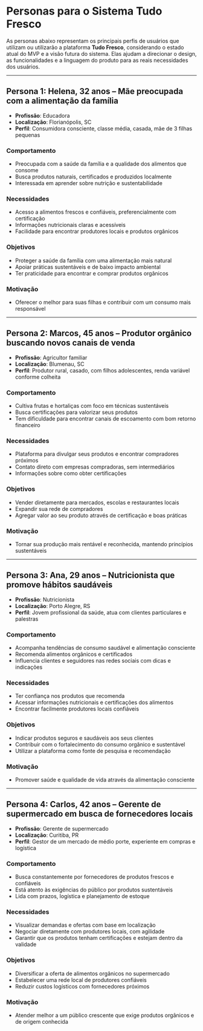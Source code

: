# Personas para o Sistema **Tudo Fresco**

As personas abaixo representam os principais perfis de usuários que utilizam ou utilizarão a plataforma **Tudo Fresco**, considerando o estado atual do MVP e a visão futura do sistema. Elas ajudam a direcionar o design, as funcionalidades e a linguagem do produto para as reais necessidades dos usuários.

---

## Persona 1: Helena, 32 anos – Mãe preocupada com a alimentação da família

- **Profissão**: Educadora
- **Localização**: Florianópolis, SC  
- **Perfil**: Consumidora consciente, classe média, casada, mãe de 3 filhas pequenas

### Comportamento
- Preocupada com a saúde da família e a qualidade dos alimentos que consome
- Busca produtos naturais, certificados e produzidos localmente
- Interessada em aprender sobre nutrição e sustentabilidade

### Necessidades
- Acesso a alimentos frescos e confiáveis, preferencialmente com certificação
- Informações nutricionais claras e acessíveis
- Facilidade para encontrar produtores locais e produtos orgânicos

### Objetivos
- Proteger a saúde da família com uma alimentação mais natural
- Apoiar práticas sustentáveis e de baixo impacto ambiental
- Ter praticidade para encontrar e comprar produtos orgânicos

### Motivação
- Oferecer o melhor para suas filhas e contribuir com um consumo mais responsável

---

## Persona 2: Marcos, 45 anos – Produtor orgânico buscando novos canais de venda

- **Profissão**: Agricultor familiar
- **Localização**: Blumenau, SC  
- **Perfil**: Produtor rural, casado, com filhos adolescentes, renda variável conforme colheita

### Comportamento
- Cultiva frutas e hortaliças com foco em técnicas sustentáveis
- Busca certificações para valorizar seus produtos
- Tem dificuldade para encontrar canais de escoamento com bom retorno financeiro

### Necessidades
- Plataforma para divulgar seus produtos e encontrar compradores próximos
- Contato direto com empresas compradoras, sem intermediários
- Informações sobre como obter certificações

### Objetivos
- Vender diretamente para mercados, escolas e restaurantes locais
- Expandir sua rede de compradores
- Agregar valor ao seu produto através de certificação e boas práticas

### Motivação
- Tornar sua produção mais rentável e reconhecida, mantendo princípios sustentáveis

---

## Persona 3: Ana, 29 anos – Nutricionista que promove hábitos saudáveis

- **Profissão**: Nutricionista
- **Localização**: Porto Alegre, RS  
- **Perfil**: Jovem profissional da saúde, atua com clientes particulares e palestras

### Comportamento
- Acompanha tendências de consumo saudável e alimentação consciente
- Recomenda alimentos orgânicos e certificados
- Influencia clientes e seguidores nas redes sociais com dicas e indicações

### Necessidades
- Ter confiança nos produtos que recomenda
- Acessar informações nutricionais e certificações dos alimentos
- Encontrar facilmente produtores locais confiáveis

### Objetivos
- Indicar produtos seguros e saudáveis aos seus clientes
- Contribuir com o fortalecimento do consumo orgânico e sustentável
- Utilizar a plataforma como fonte de pesquisa e recomendação

### Motivação
- Promover saúde e qualidade de vida através da alimentação consciente

---

## Persona 4: Carlos, 42 anos – Gerente de supermercado em busca de fornecedores locais

- **Profissão**: Gerente de supermercado
- **Localização**: Curitiba, PR  
- **Perfil**: Gestor de um mercado de médio porte, experiente em compras e logística

### Comportamento
- Busca constantemente por fornecedores de produtos frescos e confiáveis
- Está atento às exigências do público por produtos sustentáveis
- Lida com prazos, logística e planejamento de estoque

### Necessidades
- Visualizar demandas e ofertas com base em localização
- Negociar diretamente com produtores locais, com agilidade
- Garantir que os produtos tenham certificações e estejam dentro da validade

### Objetivos
- Diversificar a oferta de alimentos orgânicos no supermercado
- Estabelecer uma rede local de produtores confiáveis
- Reduzir custos logísticos com fornecedores próximos

### Motivação
- Atender melhor a um público crescente que exige produtos orgânicos e de origem conhecida